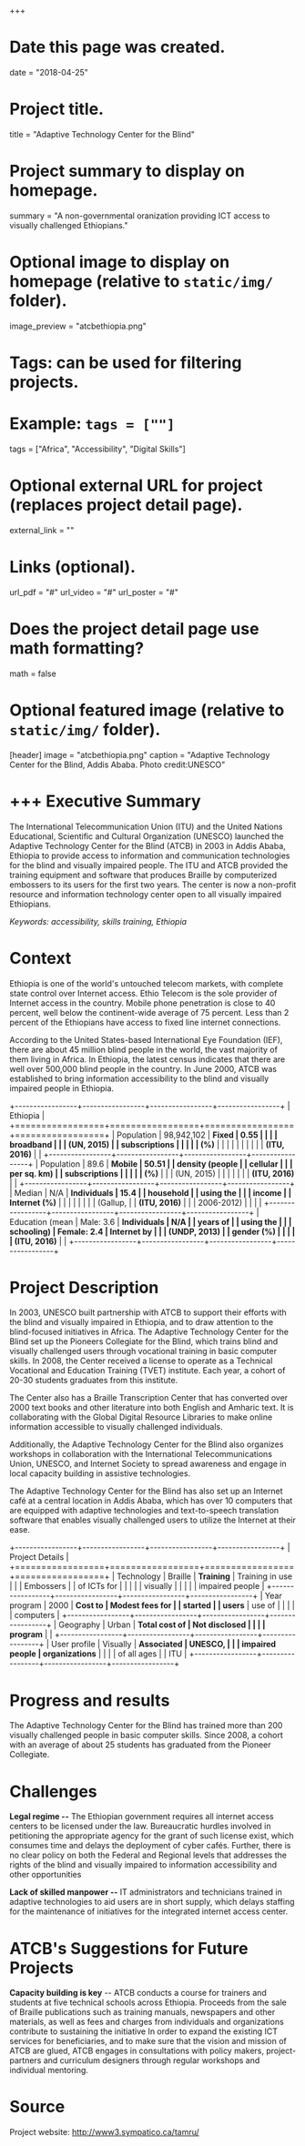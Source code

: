 +++
# Date this page was created.
date = "2018-04-25"

# Project title.
title = "Adaptive Technology Center for the Blind"

# Project summary to display on homepage.
summary = "A non-governmental oranization providing ICT access to visually challenged Ethiopians."

# Optional image to display on homepage (relative to `static/img/` folder).
image_preview = "atcbethiopia.png"

# Tags: can be used for filtering projects.
# Example: `tags = [""]`
tags = ["Africa", "Accessibility", "Digital Skills"]

# Optional external URL for project (replaces project detail page).
external_link = ""

# Links (optional).

url_pdf = "#"
url_video = "#"
url_poster = "#"

# Does the project detail page use math formatting?
math = false



# Optional featured image (relative to `static/img/` folder).
[header]
image = "atcbethiopia.png"
caption = "Adaptive Technology Center for the Blind, Addis Ababa. Photo credit:UNESCO"

+++
Executive Summary
==================

The International Telecommunication Union (ITU) and the United Nations Educational, Scientific and Cultural Organization (UNESCO) launched the Adaptive Technology Center for the Blind (ATCB) in 2003 in Addis Ababa, Ethiopia to provide access to information and communication technologies for the blind and visually impaired people. The ITU and ATCB provided the training equipment and software that produces Braille by computerized embossers to its users for the first two years. The center
is now a non-profit resource and information technology center open to all visually impaired Ethiopians.

*Keywords: accessibility, skills training, Ethiopia*

Context
=======

Ethiopia is one of the world's untouched telecom markets, with complete state control over Internet access. Ethio Telecom is the sole provider of Internet access in the country. Mobile phone penetration is close to 40 percent, well below the continent-wide average of 75 percent. Less than 2 percent of the Ethiopians have access to fixed line internet connections.

According to the United States-based International Eye Foundation (IEF), there are about 45 million blind people in the world, the vast majority of them living in Africa. In Ethiopia, the latest census indicates that there are well over 500,000 blind people in the country. In June 2000, ATCB was established to bring information accessibility to the blind and visually impaired people in Ethiopia.

+-----------------+-----------------+-----------------+-----------------+
| Ethiopia        |
+=================+=================+=================+=================+
| Population      | 98,942,102      | **Fixed         | 0.55            |
|                 |                 | broadband       |                 |
| (UN, 2015)      |                 | subscriptions   |                 |
|                 |                 | (%)**           |                 |
|                 |                 |                 |                 |
|                 |                 | **(ITU, 2016)** |                 |
+-----------------+-----------------+-----------------+-----------------+
| Population      | 89.6            | **Mobile        | 50.51           |
| density (people |                 | cellular        |                 |
| per sq. km)     |                 | subscriptions   |                 |
|                 |                 | (%)**           |                 |
| (UN, 2015)      |                 |                 |                 |
|                 |                 | **(ITU, 2016)** |                 |
+-----------------+-----------------+-----------------+-----------------+
| Median          | N/A             | **Individuals   | 15.4            |
| household       |                 | using the       |                 |
| income          |                 | Internet (%)**  |                 |
|                 |                 |                 |                 |
| (Gallup,        |                 | **(ITU, 2016)** |                 |
| 2006-2012)      |                 |                 |                 |
+-----------------+-----------------+-----------------+-----------------+
| Education (mean | Male: 3.6       | **Individuals   | N/A             |
| years of        |                 | using the       |                 |
| schooling)      | Female: 2.4     | Internet by     |                 |
| (UNDP, 2013)    |                 | gender (%)      |                 |
|                 |                 | (ITU, 2016)**   |                 |
+-----------------+-----------------+-----------------+-----------------+

Project Description
===================

In 2003, UNESCO built partnership with ATCB to support their efforts with the blind and visually impaired in Ethiopia, and to draw attention to the blind-focused initiatives in Africa. The Adaptive Technology Center for the Blind set up the Pioneers Collegiate for the Blind, which trains blind and visually challenged users through vocational training in basic computer skills. In 2008, the Center received a license to operate as a Technical Vocational and Education Training (TVET) institute. Each year, a cohort of 20-30 students graduates from this institute.

The Center also has a Braille Transcription Center that has converted over 2000 text books and other literature into both English and Amharic text. It is collaborating with the Global Digital Resource Libraries to make online information accessible to visually challenged individuals.

Additionally, the Adaptive Technology Center for the Blind also organizes workshops in collaboration with the International Telecommunications Union, UNESCO, and Internet Society to spread awareness and engage in local capacity building in assistive
technologies.

The Adaptive Technology Center for the Blind has also set up an Internet café at a central location in Addis Ababa, which has over 10 computers that are equipped with adaptive technologies and text-to-speech translation software that enables visually challenged users to utilize the Internet at their ease.

+-----------------+-----------------+-----------------+-----------------+
| Project Details |
+=================+=================+=================+=================+
| Technology      | Braille         | **Training**    | Training in use |
|                 | Embossers       |                 | of ICTs for     |
|                 |                 |                 | visually        |
|                 |                 |                 | impaired people |
+-----------------+-----------------+-----------------+-----------------+
| Year program    | 2000            | **Cost to       | Modest fees for |
| started         |                 | users**         | use of          |
|                 |                 |                 | computers       |
+-----------------+-----------------+-----------------+-----------------+
| Geography       | Urban           | **Total cost of | Not disclosed   |
|                 |                 | program**       |                 |
+-----------------+-----------------+-----------------+-----------------+
| User profile    | Visually        | **Associated    | UNESCO,         |
|                 | impaired people | organizations** |                 |
|                 | of all ages     |                 | ITU             |
+-----------------+-----------------+-----------------+-----------------+

Progress and results
====================

The Adaptive Technology Center for the Blind has trained more than 200
visually challenged people in basic computer skills. Since 2008, a
cohort with an average of about 25 students has graduated from the
Pioneer Collegiate.

Challenges
==========

**Legal regime --** The Ethiopian government requires all internet
access centers to be licensed under the law. Bureaucratic hurdles
involved in petitioning the appropriate agency for the grant of such
license exist, which consumes time and delays the deployment of cyber
cafés. Further, there is no clear policy on both the Federal and
Regional levels that addresses the rights of the blind and visually
impaired to information accessibility and other opportunities

**Lack of skilled manpower --** IT administrators and technicians
trained in adaptive technologies to aid users are in short supply, which
delays staffing for the maintenance of initiatives for the integrated
internet access center.

ATCB's Suggestions for Future Projects
======================================

**Capacity building is key** -- ATCB conducts a course for trainers and
students at five technical schools across Ethiopia. Proceeds from the
sale of Braille publications such as training manuals, newspapers and
other materials, as well as fees and charges from individuals and
organizations contribute to sustaining the initiative In order to expand
the existing ICT services for beneficiaries, and to make sure that the
vision and mission of ATCB are glued, ATCB engages in consultations with
policy makers, project-partners and curriculum designers through regular
workshops and individual mentoring.

Source
======

Project website: http://www3.sympatico.ca/tamru/
